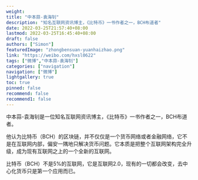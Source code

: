 ```yaml
---
weight: 
title: "中本蒜-袁海钊"
description: "知名互联网资讯博主，《比特币》一书作者之一，BCH布道者"
date: 2022-03-25T21:57:40+08:00
lastmod: 2022-03-25T16:45:40+08:00
draft: false
authors: ["Simon"]
featuredImage: "zhongbensuan-yuanhaizhao.png"
link: "https://weibo.com/hxsl0622"
tags: ["微博","中本蒜-袁海钊"]
categories: ["navigation"]
navigation: ["微博"]
lightgallery: true
toc: true
pinned: false
recommend: false
recommend1: false
---
```

中本蒜-袁海钊是一位知名互联网资讯博主，《比特币》一书作者之一，BCH布道者。

他认为比特币（BCH）的区块链，并不仅仅是一个货币网络或者金融网络，它不是在互联网内部，偏安一隅地只解决货币问题。它本质是把整个互联网架构完全升级，成为现有互联网之上的一个全新的互联网。

比特币（BCH）不是5%的互联网，它是互联网2.0，现有的一切都会改变，去中心化货币只是第一个应用而已。